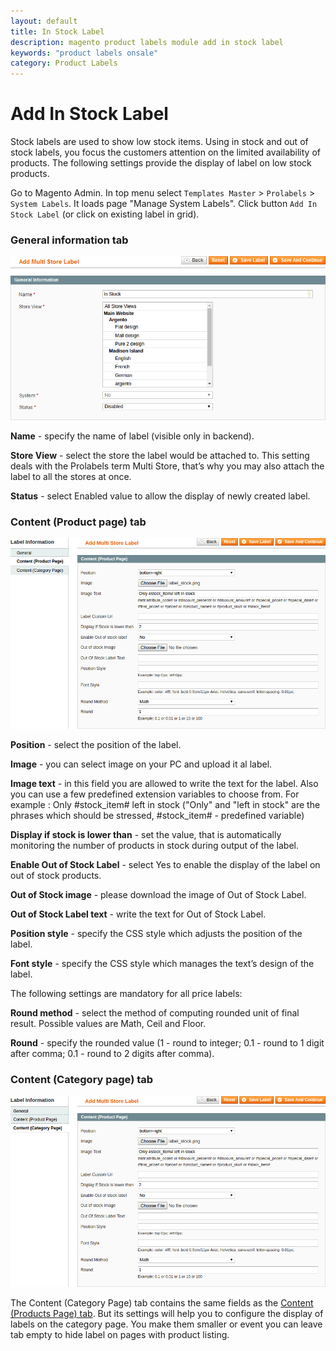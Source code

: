 ```yaml
---
layout: default
title: In Stock Label
description: magento product labels module add in stock label
keywords: "product labels onsale"
category: Product Labels
---
```


# Add In Stock Label

Stock labels are used to show low stock items. Using in stock and out of stock
labels, you focus the customers attention on the limited availability of
products. The following settings provide the display of label on low stock
products.

Go to Magento Admin. In top menu select `Templates Master` > `Prolabels` >
`System Labels`. It loads page "Manage System Labels". Click button
`Add In Stock Label` (or click on existing label in grid).

### General information tab

![In Stock label - general tab](/images/m1/extensions/prolabels/backend/stock_label-general.png)

**Name** - specify the name of label (visible only in backend).

**Store View** - select the store the label would be attached to. This setting
deals with the Prolabels term Multi Store, that’s why you may also attach the
label to all the stores at once.

**Status** - select Enabled value to allow the display of newly created label.

### Content (Product page) tab 

![In Stock label - product page tab](/images/m1/extensions/prolabels/backend/stock_label-product.png)

**Position** - select the position of the label.

**Image** - you can select image on your PC and upload it al label.

**Image text** - in this field you are allowed to write the text for the label.
Also you can use a few predefined extension variables to choose from. For
example : Only #stock_item# left in stock ("Only" and "left in stock" are the
phrases which should be stressed, #stock_item# - predefined variable)

**Display if stock is lower than**  - set the value, that is automatically
monitoring the number of products in stock during output of the label.

**Enable Out of Stock Label** - select Yes to enable the display of the label
on out of stock products.

**Out of Stock image** - please download the image of Out of Stock Label.

**Out of Stock Label text** - write the text for Out of Stock Label.

**Position style** - specify the CSS style which adjusts the position of the
label.

**Font style** - specify the CSS style which manages the text’s design of the
label.

The following settings are mandatory for all price labels:

**Round method** - select the method of computing rounded unit of final
result. Possible values are Math, Ceil and Floor.

**Round** - specify the rounded value (1 - round to integer; 0.1 - round to 1
digit after comma; 0.1 - round to 2 digits after comma).

### Content (Category page) tab

![In Stock label - category page tab](/images/m1/extensions/prolabels/backend/stock_label-category.png)

The Content (Category Page) tab contains the same fields as the
[Content (Products Page) tab](#content-product-page-tab). But its
settings will help you to configure the display of labels on the category
page. You make them smaller or event you can leave tab empty to hide label on
pages with product listing.

